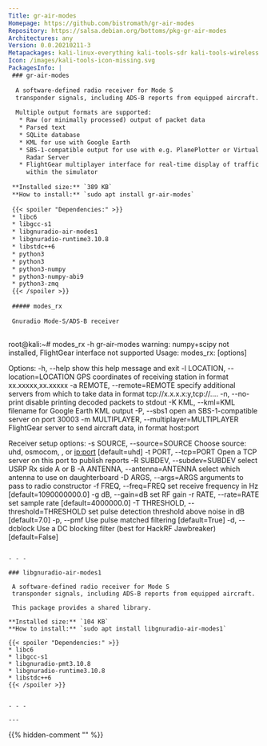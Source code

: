 ```yaml
---
Title: gr-air-modes
Homepage: https://github.com/bistromath/gr-air-modes
Repository: https://salsa.debian.org/bottoms/pkg-gr-air-modes
Architectures: any
Version: 0.0.20210211-3
Metapackages: kali-linux-everything kali-tools-sdr kali-tools-wireless 
Icon: /images/kali-tools-icon-missing.svg
PackagesInfo: |
 ### gr-air-modes
 
  A software-defined radio receiver for Mode S
  transponder signals, including ADS-B reports from equipped aircraft.
   
  Multiple output formats are supported:
   * Raw (or minimally processed) output of packet data
   * Parsed text
   * SQLite database
   * KML for use with Google Earth
   * SBS-1-compatible output for use with e.g. PlanePlotter or Virtual
     Radar Server
   * FlightGear multiplayer interface for real-time display of traffic
     within the simulator
 
 **Installed size:** `389 KB`  
 **How to install:** `sudo apt install gr-air-modes`  
 
 {{< spoiler "Dependencies:" >}}
 * libc6 
 * libgcc-s1 
 * libgnuradio-air-modes1 
 * libgnuradio-runtime3.10.8 
 * libstdc++6 
 * python3
 * python3 
 * python3-numpy 
 * python3-numpy-abi9
 * python3-zmq
 {{< /spoiler >}}
 
 ##### modes_rx
 
 Gnuradio Mode-S/ADS-B receiver
 
 ```
 root@kali:~# modes_rx -h
 gr-air-modes warning: numpy+scipy not installed, FlightGear interface not supported
 Usage: modes_rx: [options]
 
 Options:
   -h, --help            show this help message and exit
   -l LOCATION, --location=LOCATION
                         GPS coordinates of receiving station in format
                         xx.xxxxx,xx.xxxxx
   -a REMOTE, --remote=REMOTE
                         specify additional servers from which to take data in
                         format tcp://x.x.x.x:y,tcp://....
   -n, --no-print        disable printing decoded packets to stdout
   -K KML, --kml=KML     filename for Google Earth KML output
   -P, --sbs1            open an SBS-1-compatible server on port 30003
   -m MULTIPLAYER, --multiplayer=MULTIPLAYER
                         FlightGear server to send aircraft data, in format
                         host:port
 
   Receiver setup options:
     -s SOURCE, --source=SOURCE
                         Choose source: uhd, osmocom, <filename>, or <ip:port>
                         [default=uhd]
     -t PORT, --tcp=PORT
                         Open a TCP server on this port to publish reports
     -R SUBDEV, --subdev=SUBDEV
                         select USRP Rx side A or B
     -A ANTENNA, --antenna=ANTENNA
                         select which antenna to use on daughterboard
     -D ARGS, --args=ARGS
                         arguments to pass to radio constructor
     -f FREQ, --freq=FREQ
                         set receive frequency in Hz [default=1090000000.0]
     -g dB, --gain=dB    set RF gain
     -r RATE, --rate=RATE
                         set sample rate [default=4000000.0]
     -T THRESHOLD, --threshold=THRESHOLD
                         set pulse detection threshold above noise in dB
                         [default=7.0]
     -p, --pmf           Use pulse matched filtering [default=True]
     -d, --dcblock       Use a DC blocking filter (best for HackRF Jawbreaker)
                         [default=False]
 ```
 
 - - -
 
 ### libgnuradio-air-modes1
 
  A software-defined radio receiver for Mode S
  transponder signals, including ADS-B reports from equipped aircraft.
   
  This package provides a shared library.
 
 **Installed size:** `104 KB`  
 **How to install:** `sudo apt install libgnuradio-air-modes1`  
 
 {{< spoiler "Dependencies:" >}}
 * libc6 
 * libgcc-s1 
 * libgnuradio-pmt3.10.8 
 * libgnuradio-runtime3.10.8 
 * libstdc++6 
 {{< /spoiler >}}
 
 
 - - -
 
---
```

{{% hidden-comment "<!--Do not edit anything above this line-->" %}}
